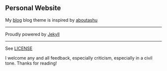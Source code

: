 ## Personal Website

My [blog](https://daumie.github.io/blog) blog theme  is inspired by [aboutashu](https://codeasashu.github.io/hcz-jekyll-blog/) 

---

Proudly powered by [Jekyll](https://jekyllrb.com/)

---

See [LICENSE](https://github.com/daumie/daumie.github.io/blob/master/LICENSE)

I welcome any and all feedback, especially criticism, especially in a civil tone. Thanks for reading!